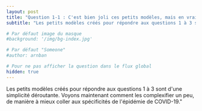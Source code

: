 ```yaml
---
layout: post
title: "Question 1-1 : C'est bien joli ces petits modèles, mais en vrai c'est plus compliqué non ?"
subtitle: "Les petits modèles créés pour répondre aux questions 1 à 3 sont d'une simplicité déroutante. Voyons maintenant comment les complexifier un peu, de manière à mieux coller aux spécificités de l'épidémie de COVID-19."

# Par défaut image du masque 
#background: '/img/bg-index.jpg'

# Par défaut "Someone"
#author: arnban

# Pour ne pas afficher la question dans le flux global
hidden: true
---
```


Les petits modèles créés pour répondre aux questions 1 à 3 sont d'une simplicité déroutante. 
Voyons maintenant comment les complexifier un peu, de manière à mieux coller aux spécificités de l'épidémie de COVID-19."
